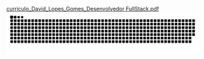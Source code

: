 [curriculo_David_Lopes_Gomes_Desenvolvedor FullStack.pdf](https://github.com/davidlgomes/davidlgomes/files/10942516/curriculo_David_Lopes_Gomes_Desenvolvedor.FullStack.pdf)
![snake gif](https://github.com/davidlgomes/Programadores-Cariocas/blob/output/github-contribution-grid-snake.svg)
